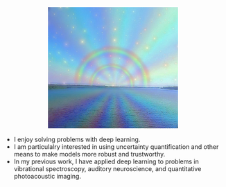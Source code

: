 <div align="center">
  <img src="readme.jpg" width="300">
</div>

<ul>
<li>I enjoy solving problems with deep learning.</li>
<li>I am particulalry interested in using uncertainty quantification and other means to make models more robust and trustworthy.</li>
<li>In my previous work, I have applied deep learning to problems in vibrational spectroscopy, auditory neuroscience, and quantitative photoacoustic imaging.</li>
</ul>



